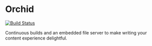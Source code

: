 # Orchid

[![Build Status](https://travis-ci.org/JavaEden/Orchid.svg?branch=master)](https://travis-ci.org/JavaEden/Orchid)

Continuous builds and an embedded file server to make writing your content experience delightful.